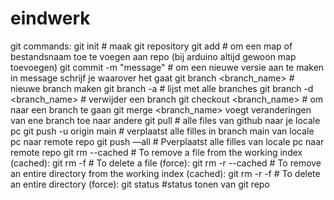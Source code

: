 # eindwerk
git commands: 
git init # maak git repository
git add <map of bestandsnaam> # om een map of bestandsnaam toe te voegen aan repo (bij arduino altijd gewoon map toevoegen) 
git commit -m "message" # om een nieuwe versie aan te maken in message schrijf je waarover het gaat
git branch <branch_name> # nieuwe branch maken
git branch -a # lijst met alle branches
git branch -d <branch_name> # verwijder een branch
git checkout <branch_name> # om naar een branch te gaan
git merge <branch_name>  voegt veranderingen van ene branch toe naar andere
git pull # alle files van github naar je locale pc
git push -u origin main # verplaatst alle filles in branch main van locale pc naar remote repo
git push —all # Pverplaatst alle filles van locale pc naar remote repo
git rm --cached <file name> # To remove a file from the working index (cached):
git rm -f <file name> # To delete a file (force):
git rm -r --cached <directory name> # To remove an entire directory from the working index (cached):
git rm -r -f <file name> # To delete an entire directory (force):
git status #status tonen van git repo
#
